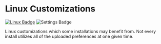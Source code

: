 # Linux Customizations
[![Linux Badge](https://img.shields.io/badge/Made_for_Linux-black?logo=linux&logoColor=black&labelColor=white)](https://distrowatch.com/dwres.php?resource=popularity)
![Settings Badge](https://custom-icon-badges.demolab.com/badge/Custom_Settings-royalblue?logo=sliders&logoSource=feather&logoColor=royalblue&labelColor=white)

Linux customizations which some installations may benefit from.
Not every install utilizes all of the uploaded preferences at one given time.
